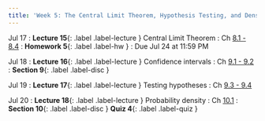 ```yaml
---
title: 'Week 5: The Central Limit Theorem, Hypothesis Testing, and Densities'
---
```


Jul 17
: **Lecture 15**{: .label .label-lecture } Central Limit Theorem
    : Ch [8.1 - 8.4](http://stat88.org/textbook/content/Chapter_08/00_Central_Limit_Theorem.html)
: **Homework 5**{: .label .label-hw }
    : Due Jul 24 at 11:59 PM

Jul 18
: **Lecture 16**{: .label .label-lecture } Confidence intervals
    : Ch [9.1 - 9.2](http://stat88.org/textbook/content/Chapter_09/00_Inference.html)
: **Section 9**{: .label .label-disc }


Jul 19
: **Lecture 17**{: .label .label-lecture } Testing hypotheses
    : Ch [9.3 - 9.4](http://stat88.org/textbook/content/Chapter_09/03_Testing_Hypotheses.html)

Jul 20
: **Lecture 18**{: .label .label-lecture } Probability density
    : Ch [10.1](http://stat88.org/textbook/content/Chapter_10/00_Probability_Density.html)
: **Section 10**{: .label .label-disc } **Quiz 4**{: .label .label-quiz }

